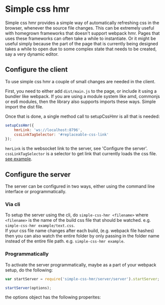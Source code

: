 # Simple css hmr
Simple css hmr provides a simple way of automatically refreshing css in the 
browser, whenever the source file changes. This can be extremely useful with 
homegrown frameworks that doesn't support webpack hmr. Pages that uses these 
frameworks can often take a while to instantiate. Or it might be useful simply 
because the part of the page that is currently being designed takes a while to
open due to some complex state that needs to be created, say a very dynamic 
editor. 

## Configure the client
To use simple css hmr a couple of small changes are needed in the client. 

First, you need to either add `dist/main.js` to the page, or include it
using a bundler like webpack. If you are using a module system like amd, 
commonjs or es6 modules, then the library also supports imports these ways. 
Simple import the dist file. 

Once that is done, a single method call to setupCssHmr is all that is needed:
```js
setupCssHmr({
    hmrLink: 'ws://localhost:8796',
    cssLinkTagSelector: '#replaceable-css-link'
});
```
`hmrLink` is the websocket link to the server, see 'Configure the server'.  
`cssLinkTagSelector` is a selector to get  link that currently loads the 
css file. [see example](example/index.html). 

## Configure the server
The server can be configured in two ways, either using the command line 
interface or programmatically. 

### Via cli
To setup the server using the cli, do `simple-css-hmr <filename>` where 
`<filename>` is the name of the build css file that should be watched. 
e.g. `simple-css-hmr example/text.css`.  
If your css file name changes after each build, (e.g. webpack file hashes)
then you can also watch the entire folder by only passing in the folder name
instead of the entire file path. e.g. `simple-css-hmr example`. 

### Programmatically
To activate the server programmatically, maybe as a part of your webpack 
setup, do the following:
```js
var startServer = require('simple-css-hmr/server/server').startServer;

startServer(options);
```
the options object has the following properites:


